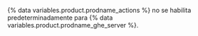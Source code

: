 {% data variables.product.prodname_actions %} no se habilita predeterminadamente para {% data variables.product.prodname_ghe_server %}.

